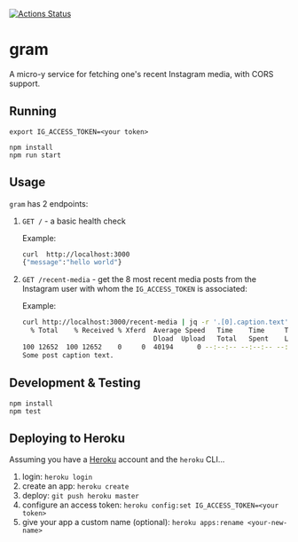 [![Actions Status](https://github.com/mdb/gram/workflows/CI/badge.svg)](https://github.com/mdb/gram/actions)

# gram

A micro-y service for fetching one's recent Instagram media, with CORS support.

## Running

```
export IG_ACCESS_TOKEN=<your token>
```

```
npm install
npm run start
```

## Usage

`gram` has 2 endpoints:

1. `GET /` - a basic health check

    Example:

    ```bash
    curl  http://localhost:3000
    {"message":"hello world"}
    ```

2. `GET /recent-media` - get the 8 most recent media posts from the Instagram user with whom the `IG_ACCESS_TOKEN` is associated:

    Example:
    ```bash
    curl http://localhost:3000/recent-media | jq -r '.[0].caption.text'
      % Total    % Received % Xferd  Average Speed   Time    Time     Time  Current
                                     Dload  Upload   Total   Spent    Left  Speed
    100 12652  100 12652    0     0  40194      0 --:--:-- --:--:-- --:--:-- 40292
    Some post caption text.
    ```

## Development & Testing

```
npm install
npm test
```

## Deploying to Heroku

Assuming you have a [Heroku](http://heroku.com/) account and the `heroku` CLI...

1. login: `heroku login`
2. create an app: `heroku create`
3. deploy: `git push heroku master`
4. configure an access token: `heroku config:set IG_ACCESS_TOKEN=<your token>`
5. give your app a custom name (optional): `heroku apps:rename <your-new-name>`

